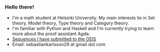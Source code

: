 ### Hello there!

- I'm a math student at Helsinki University. My main interests lie in Set theory, Model theory, Type theory and Category theory.
- I'm familiar with Python and Haskell and I'm currently trying to learn more about the proof assistant Agda.
- [Sequences I have submitted to the OEIS](https://oeis.org/search?q=author%3a%20Sebastian%20Karlsson&sort=created)
- Email: sebastiankarlsson29 at gmail dot com
